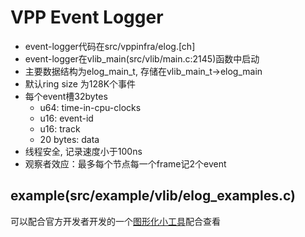 # VPP Event Logger
- event-logger代码在src/vppinfra/elog.[ch]
- event-logger在vlib_main(src/vlib/main.c:2145)函数中启动
- 主要数据结构为elog_main_t, 存储在vlib_main_t->elog_main
- 默认ring size 为128K个事件
- 每个event槽32bytes
  - u64: time-in-cpu-clocks
  - u16: event-id
  - u16: track
  - 20 bytes: data 
- 线程安全, 记录速度小于100ns
- 观察者效应：最多每个节点每一个frame记2个event 
## example(src/example/vlib/elog_examples.c)
可以配合官方开发者开发的一个[图形化小工具](https://wiki.fd.io/view/VPP/g2)配合查看
